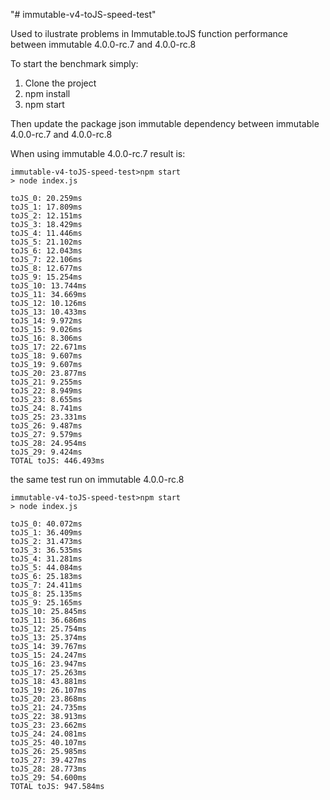 "# immutable-v4-toJS-speed-test" 

Used to ilustrate problems in Immutable.toJS function performance between immutable 4.0.0-rc.7 and 4.0.0-rc.8

To start the benchmark simply:

1. Clone the project
1. npm install
1. npm start
 
Then update the package json immutable dependency between immutable 4.0.0-rc.7 and 4.0.0-rc.8
 
When using immutable 4.0.0-rc.7 result is:

```
immutable-v4-toJS-speed-test>npm start
> node index.js

toJS_0: 20.259ms
toJS_1: 17.809ms
toJS_2: 12.151ms
toJS_3: 18.429ms
toJS_4: 11.446ms
toJS_5: 21.102ms
toJS_6: 12.043ms
toJS_7: 22.106ms
toJS_8: 12.677ms
toJS_9: 15.254ms
toJS_10: 13.744ms
toJS_11: 34.669ms
toJS_12: 10.126ms
toJS_13: 10.433ms
toJS_14: 9.972ms
toJS_15: 9.026ms
toJS_16: 8.306ms
toJS_17: 22.671ms
toJS_18: 9.607ms
toJS_19: 9.607ms
toJS_20: 23.877ms
toJS_21: 9.255ms
toJS_22: 8.949ms
toJS_23: 8.655ms
toJS_24: 8.741ms
toJS_25: 23.331ms
toJS_26: 9.487ms
toJS_27: 9.579ms
toJS_28: 24.954ms
toJS_29: 9.424ms
TOTAL toJS: 446.493ms
```

the same test run on immutable 4.0.0-rc.8
```
immutable-v4-toJS-speed-test>npm start
> node index.js

toJS_0: 40.072ms
toJS_1: 36.409ms
toJS_2: 31.473ms
toJS_3: 36.535ms
toJS_4: 31.281ms
toJS_5: 44.084ms
toJS_6: 25.183ms
toJS_7: 24.411ms
toJS_8: 25.135ms
toJS_9: 25.165ms
toJS_10: 25.845ms
toJS_11: 36.686ms
toJS_12: 25.754ms
toJS_13: 25.374ms
toJS_14: 39.767ms
toJS_15: 24.247ms
toJS_16: 23.947ms
toJS_17: 25.263ms
toJS_18: 43.881ms
toJS_19: 26.107ms
toJS_20: 23.868ms
toJS_21: 24.735ms
toJS_22: 38.913ms
toJS_23: 23.662ms
toJS_24: 24.081ms
toJS_25: 40.107ms
toJS_26: 25.985ms
toJS_27: 39.427ms
toJS_28: 28.773ms
toJS_29: 54.600ms
TOTAL toJS: 947.584ms

```
